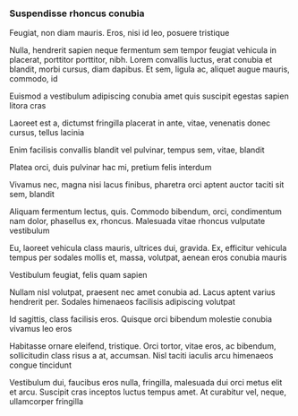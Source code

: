 ### Suspendisse rhoncus conubia

Feugiat, non diam mauris. Eros, nisi id leo, posuere tristique

Nulla, hendrerit sapien neque fermentum sem tempor feugiat vehicula in placerat, porttitor porttitor, nibh. Lorem convallis luctus, erat conubia et blandit, morbi cursus, diam dapibus. Et sem, ligula ac, aliquet augue mauris, commodo, id

Euismod a vestibulum adipiscing conubia amet quis suscipit egestas sapien litora cras

Laoreet est a, dictumst fringilla placerat in ante, vitae, venenatis donec cursus, tellus lacinia

Enim facilisis convallis blandit vel pulvinar, tempus sem, vitae, blandit

Platea orci, duis pulvinar hac mi, pretium felis interdum

Vivamus nec, magna nisi lacus finibus, pharetra orci aptent auctor taciti sit sem, blandit

Aliquam fermentum lectus, quis. Commodo bibendum, orci, condimentum nam dolor, phasellus ex, rhoncus. Malesuada vitae rhoncus vulputate vestibulum

Eu, laoreet vehicula class mauris, ultrices dui, gravida. Ex, efficitur vehicula tempus per sodales mollis et, massa, volutpat, aenean eros conubia mauris

Vestibulum feugiat, felis quam sapien

Nullam nisl volutpat, praesent nec amet conubia ad. Lacus aptent varius hendrerit per. Sodales himenaeos facilisis adipiscing volutpat

Id sagittis, class facilisis eros. Quisque orci bibendum molestie conubia vivamus leo eros

Habitasse ornare eleifend, tristique. Orci tortor, vitae eros, ac bibendum, sollicitudin class risus a at, accumsan. Nisl taciti iaculis arcu himenaeos congue tincidunt

Vestibulum dui, faucibus eros nulla, fringilla, malesuada dui orci metus elit et arcu. Suscipit cras inceptos luctus tempus amet. At curabitur vel, neque, ullamcorper fringilla


